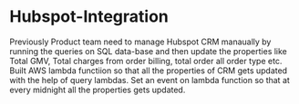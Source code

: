 # Hubspot-Integration

Previously Product team need to manage Hubspot CRM manaually by running the queries on SQL data-base and then update the properties like Total GMV, 
Total charges from order billing, total order all order type etc.
Built AWS lambda functiion so that all the properties of CRM gets updated with the help of query lambdas.
Set an event on lambda function so that at every midnight all the properties gets updated.
